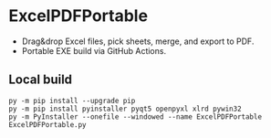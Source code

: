 # ExcelPDFPortable

- Drag&drop Excel files, pick sheets, merge, and export to PDF.
- Portable EXE build via GitHub Actions.

## Local build
```
py -m pip install --upgrade pip
py -m pip install pyinstaller pyqt5 openpyxl xlrd pywin32
py -m PyInstaller --onefile --windowed --name ExcelPDFPortable ExcelPDFPortable.py
```
